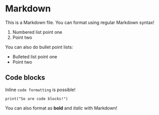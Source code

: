# Markdown

This is a Markdown file. You can format using regular Markdown syntax!

1. Numbered list point one
2. Point two

You can also do bullet point lists:

- Bulleted list point one
- Point two

## Code blocks

Inline `code formatting` is possible!

```
print("So are code blocks!")
```

You can also format as **bold** and *italic* with Markdown!
